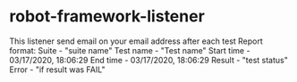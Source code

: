 # robot-framework-listener

This listener send email on your email address after each test
Report format:
Suite - "suite name" 
Test name - "Test name" 
Start time - 03/17/2020, 18:06:29
End time - 03/17/2020, 18:06:29 
Result - "test status"
Error - "if result was FAIL" 

